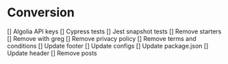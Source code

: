 # Conversion

[] Algolia API keys
[] Cypress tests
[] Jest snapshot tests
[] Remove starters
[] Remove with greg
[] Remove privacy policy
[] Remove terms and conditions
[] Update footer
[] Update configs
[] Update package.json
[] Update header
[] Remove posts

